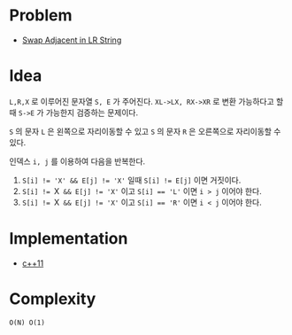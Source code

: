 # Problem

* [Swap Adjacent in LR String](https://leetcode.com/problems/swap-adjacent-in-lr-string/)

# Idea

`L,R,X` 로 이루어진 문자열 `S, E` 가 주어진다. `XL->LX, RX->XR` 
로 변환 가능하다고 할 때 `S->E` 가 가능한지 검증하는 문제이다.

`S` 의 문자 `L` 은 왼쪽으로 자리이동할 수 있고
`S` 의 문자 `R` 은 오른쪽으로 자리이동할 수 있다.

인덱스 `i, j` 를 이용하여 다음을 반복한다.

1. `S[i] != 'X' && E[j] != 'X'` 일때 `S[i] != E[j]` 이면 거짓이다.
2. `S[i] != `X` && E[j] != 'X'` 이고 `S[i] == 'L'` 이면 `i > j` 이어야 한다.
2. `S[i] != `X` && E[j] != 'X'` 이고 `S[i] == 'R'` 이면 `i < j` 이어야 한다.

# Implementation

* [c++11](a.cpp)

# Complexity

```
O(N) O(1)
```